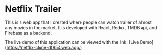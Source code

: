 # Netflix Trailer

This is a web app that I created where people can watch trailer of almost any movies in the market. It is developed with React, Redux, TMDB api, and Firebase as a backend.

The live demo of this application can be viewed with the link: [Live Demo] (https://netflix-clone-df854.web.app/)
